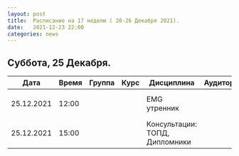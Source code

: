 ```yaml
---
layout: post
title:  Расписание на 17 неделю ( 20-26 Декабря 2021).
date:   2021-12-23 22:00
categories: news
---
```


## Суббота, 25 Декабря.

| Дата          | Время   | Группа        | Курс | Дисциплина  | Аудитория | Материалы |
| ------------- | ------- | ------------- | ---- | ----------- | --------- | --------- |
|25.12.2021     |12:00    |               |      |EMG утренник |           |Измерение многоэтапных движений |
|25.12.2021     |15:00    |               |      |Консультации: ТОПД, Дипломники   |           |           |

